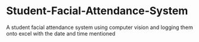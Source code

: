 # Student-Facial-Attendance-System
A student facial attendance system using computer vision and logging them onto excel with the date and time mentioned
